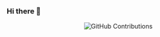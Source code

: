 ### Hi there 👋

<!--
**anish9/anish9** is a ✨ _special_ ✨ repository because its `README.md` (this file) appears on your GitHub profile.

Here are some ideas to get you started:

- 🔭 I’m currently working on ...
- 🌱 I’m currently learning ...
- 👯 I’m looking to collaborate on ...
- 🤔 I’m looking for help with ...
- 💬 Ask me about ...
- 📫 How to reach me: ...
- 😄 Pronouns: ...
- ⚡ Fun fact: ...
-->

<div align="center">

![GitHub Contributions](https://github-readme-stats.vercel.app/api?username=anish9&show_icons=true&title_color=fff&icon_color=eb0239&text_color=02e080&bg_color=151515)

</div>
